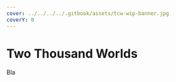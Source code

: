 ```yaml
---
cover: ../../../../.gitbook/assets/tcw-wip-banner.jpg
coverY: 0
---
```


# Two Thousand Worlds

Bla
